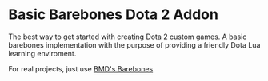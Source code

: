 # Basic Barebones Dota 2 Addon
The best way to get started with creating Dota 2 custom games.
A basic barebones implementation with the purpose of providing a friendly Dota Lua learning enviroment.

For real projects, just use [BMD's Barebones](https://github.com/bmddota/barebones/)
